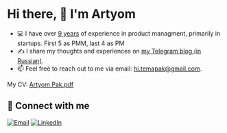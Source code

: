 # Hi there, 👋 I'm Artyom

- 💻 I have over [9 years](https://www.linkedin.com/in/artyompak/) of experience in product managment, primarily in startups. First 5 as PMM, last 4 as PM
- ✍️ I share my thoughts and experiences on [my Telegram blog (in Russian)](https://t.me/temapak).
- 📫 Feel free to reach out to me via email: [hi.temapak@gmail.com](mailto:hi.temapak@gmail.com).

My CV: [Artyom Pak.pdf](https://drive.google.com/uc?export=download&id=1XdiYhkt1tOmDsnZJpHsIOysaQA5KaJOL)

## 🤝 Connect with me

[![Email](https://img.shields.io/badge/ttema93@gmail.com-red?style=for-the-badge&logo=gmail&logoColor=white)](mailto:ttema93@gmail.com)
[![LinkedIn](https://img.shields.io/badge/LinkedIn-blue?style=for-the-badge&logo=linkedin&logoColor=white)](https://www.linkedin.com/in/artyompak/)
